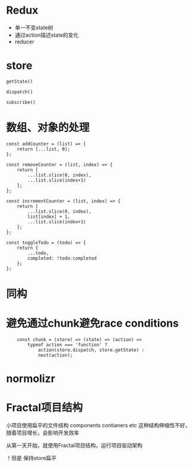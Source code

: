 # Redux

* 单一不变state树
* 通过action描述state的变化
* reducer


# store

`getState()` 

`dispatch()` 

`subscribe()`


# 数组、对象的处理
	
```
const addCounter = (list) => {
	return [...list, 0];	
};

const removeCounter = (list, index) => {
	return [
		...list.slice(0, index),
		...list.slice(index+1)
	];	
};

const incrementCounter = (list, index) => {
	return [
		...list.slice(0, index),
		list[index] + 1,
		...list.slice(index+1)
	];	
};

```

```
const toggleTodo = (todo) => {
	return {
		...todo,
		completed: !todo.completed
	};	
};
```

# 同构


# 避免通过chunk避免race conditions
	
```
	const chunk = (store) => (state) => (action) =>
		typeof action === 'function' ?
			action(store.dispatch, store.getState) : 
			next(action);
```

# normolizr


# Fractal项目结构

小项目使用扁平的文件结构
	components
	contianers
	etc
这种结构伸缩性不好，随着项目增长，会影响开发效率

从第一天开始，就使用Fractal项目结构，运行项目驱动架构

！但是
	保持store扁平



